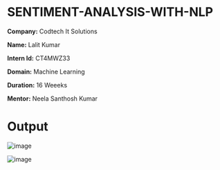 # SENTIMENT-ANALYSIS-WITH-NLP

**Company:** Codtech It Solutions

**Name:** Lalit Kumar

**Intern Id:** CT4MWZ33

**Domain:** Machine Learning

**Duration:** 16 Weeeks

**Mentor:** Neela Santhosh Kumar

# Output
![image](https://github.com/user-attachments/assets/a8fdbcb5-06ee-4caa-bd37-54a16310fa7d)

![image](https://github.com/user-attachments/assets/8a80f522-c8af-478b-9143-af0d7a8b510b)

